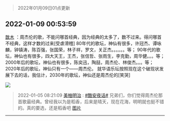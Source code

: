 > 2022年01月09日01点更新
<link rel="stylesheet" href="https://cdn.jsdelivr.net/gh/taotie6/sampleJSON@main/css/photo_show.css">
<meta name="referrer" content="no-referrer" />


 ## 2022-01-09 00:53:59 

 [㪚木](https://www.coolapk.com/feed/32692374?shareKey=Mzc0ODlhOTFjZWQ5NjFkOWM1ZDE~) ：周杰伦的歌，不能问哪首经典，因为经典的太多了，数不过来。得问哪首不经典，这样才数的过来[受虐滑稽]
80年代的歌坛，神仙有很多，许冠杰、谭咏麟，钟镇涛，陈百强，张国荣，林子祥，罗文，关正杰。。。。。。等；
90年代的歌坛，神仙也有很多，四大天王，王杰，张信哲、张雨生，李克勤<!--break-->，周华健。。。等；
2000年后的歌坛，神仙也有很多，陈奕迅，陶喆，周杰伦、林俊杰。。。等；
2020年后的歌坛，神仙只有一个——周杰伦。
就华语乐坛按照现在这个破现状发展下去的话，我估计，2030年的歌坛，神仙还是周杰伦的[笑哭] 

<div class="album">
<img class="img-item" src="http://image.coolapk.com/feed/2018/1217/07/1081091_1545003920_5732@216x196.gif" />
</div>

> 2022-01-05 08:21:09 
> [美柚明治](https://www.coolapk.com/feed/32605088?shareKey=YTAwMWZjY2E4YmMwNjFkOWM1ZDE~) : <a class="feed-link-tag" href="/t/酷安夜话?type=0">#酷安夜话#</a> 兄弟们，你们觉得周杰伦那首歌最经典。曾经我以为是稻香，后来是晴天，现在花海，明明就也挺不错的。真的要选，还是稻香吧 
[图片](http://image.coolapk.com/feed/2022/0105/08/1064514_46eaed92_2067_868_989@1080x1440.jpeg)

 ------- 

